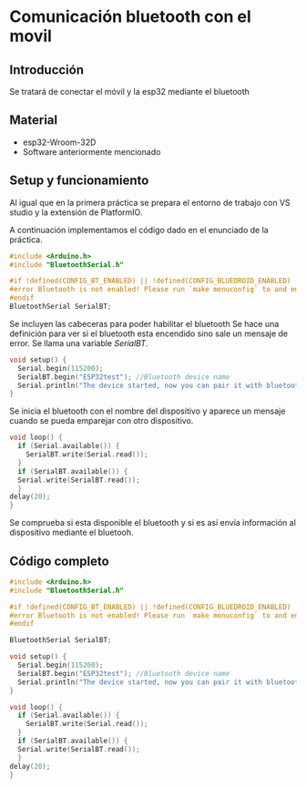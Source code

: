 # Comunicación bluetooth con el movil
## **Introducción** 
Se tratará de conectar el móvil y la esp32 mediante el bluetooth  
## **Material**
- esp32-Wroom-32D
- Software anteriormente mencionado 

## **Setup y funcionamiento**
Al igual que en la primera práctica se prepara el entorno de trabajo con VS studio y la extensión de PlatformIO.

A continuación implementamos el código dado en el enunciado de la práctica.
```cpp
#include <Arduino.h>
#include "BluetoothSerial.h"

#if !defined(CONFIG_BT_ENABLED) || !defined(CONFIG_BLUEDROID_ENABLED)
#error Bluetooth is not enabled! Please run `make menuconfig` to and enable it
#endif
BluetoothSerial SerialBT;
```
Se incluyen las cabeceras para poder habilitar el bluetooth
Se hace una definición para ver si el bluetooth esta encendido sino sale un mensaje de error. Se llama una variable *SerialBT*.

```cpp
void setup() {
  Serial.begin(115200);
  SerialBT.begin("ESP32test"); //Bluetooth device name
  Serial.println("The device started, now you can pair it with bluetooth!");
}
```
Se inicia el bluetooth con el nombre del dispositivo y aparece un mensaje cuando se pueda emparejar con otro dispositivo.

```cpp
void loop() {
  if (Serial.available()) {
    SerialBT.write(Serial.read());
  }
  if (SerialBT.available()) {
  Serial.write(SerialBT.read());
  }
delay(20);
}
```
Se comprueba si esta disponible el bluetooth y si es así envia información al dispositivo mediante el bluetooh.
## Código completo


```cpp
#include <Arduino.h>
#include "BluetoothSerial.h"

#if !defined(CONFIG_BT_ENABLED) || !defined(CONFIG_BLUEDROID_ENABLED)
#error Bluetooth is not enabled! Please run `make menuconfig` to and enable it
#endif

BluetoothSerial SerialBT;

void setup() {
  Serial.begin(115200);
  SerialBT.begin("ESP32test"); //Bluetooth device name
  Serial.println("The device started, now you can pair it with bluetooth!");
}

void loop() {
  if (Serial.available()) {
    SerialBT.write(Serial.read());
  }
  if (SerialBT.available()) {
  Serial.write(SerialBT.read());
  }
delay(20);
}
```

